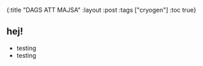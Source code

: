 {:title "DAGS ATT MAJSA"
 :layout :post
 :tags  ["cryogen"]
 :toc true}

## hej!

- testing 
- testing 